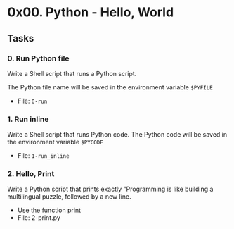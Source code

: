 # 0x00. Python - Hello, World

## Tasks

### 0. Run Python file

Write a Shell script that runs a Python script.

The Python file name will be saved in the environment variable `$PYFILE`
- File: `0-run`

### 1. Run inline

Write a Shell script that runs Python code.
The Python code will be saved in the environment variable `$PYCODE`
- File: `1-run_inline`

### 2. Hello, Print

Write a Python script that prints exactly "Programming is like building a multilingual puzzle, followed by a new line.
 - Use the function print
 - File: 2-print.py
